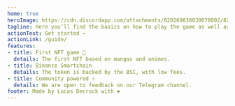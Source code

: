 ```yaml
---
home: true
heroImage: https://cdn.discordapp.com/attachments/820269838030078002/821862891355373618/logo.png
tagline: Here you’ll find the basics on how to play the game as well as advanced tips and tricks to become the best NoodleCards collector.
actionText: Get started →
actionLink: /guide/
features:
- title: First NFT game 🎉
  details: The first NFT based on mangas and animes.
- title: Binance Smartchain 
  details: The token is backed by the BSC, with low fees.
- title: Community powered ✌️
  details: We are open to feedback on our Telegram channel.
footer: Made by Lucas Decrock with ❤️
---
```

